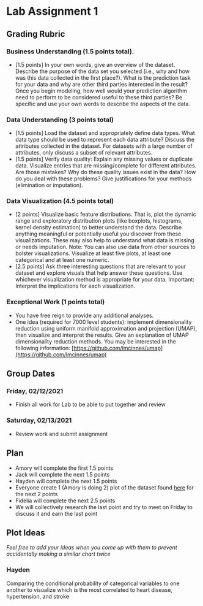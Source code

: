 # Lab Assignment 1

## Grading Rubric

### Business Understanding (1.5 points total).  
* [1.5 points] In your own words, give an overview of the dataset. Describe the purpose of the data set you selected (i.e., why and how was this data collected in the first place?). What is the prediction task for your data and why are other third parties interested in the result? Once you begin modeling, how well would your prediction algorithm need to perform to be considered useful to these third parties?
Be specific and use your own words to describe the aspects of the data.

### Data Understanding (3 points total)
* [1.5 points] Load the dataset and appropriately define data types. What data type should be used to represent each data attribute? Discuss the attributes collected in the dataset. For datasets with a large number of attributes, only discuss a subset of relevant attributes.  
* [1.5 points] Verify data quality: Explain any missing values or duplicate data. Visualize entries that are missing/complete for different attributes. Are those mistakes? Why do these quality issues exist in the data? How do you deal with these problems? Give justifications for your methods (elimination or imputation).  

### Data Visualization (4.5 points total)
* [2 points] Visualize basic feature distributions. That is, plot the dynamic range and exploratory distribution plots (like boxplots, histograms, kernel density estimation) to better understand the data. Describe anything meaningful or potentially useful you discover from these visualizations. These may also help to understand what data is missing or needs imputation. Note: You can also use data from other sources to bolster visualizations. Visualize at least five plots, at least one categorical and at least one numeric. 
* [2.5 points] Ask three interesting questions that are relevant to your dataset and explore visuals that help answer these questions. Use whichever visualization method is appropriate for your data.  Important: Interpret the implications for each visualization. 
  
### Exceptional Work (1 points total)
* You have free reign to provide any additional analyses. 
* One idea (required for 7000 level students): implement dimensionality reduction using uniform manifold approximation and projection (UMAP), then visualize and interpret the results. Give an explanation of UMAP dimensionality reduction methods. You may be interested in the following information: [https://github.com/lmcinnes/umap](https://github.com/lmcinnes/umap)

## Group Dates

### Friday, 02/12/2021
* Finish all work for Lab to be able to put together and review

### Saturday, 02/13/2021
* Review work and submit assignment

## Plan

* Amory will complete the first 1.5 points
* Jack will complete the next 1.5 points
* Hayden will complete the next 1.5 points
* Everyone create 1 (Amory is doing 2) plot of the dataset found [here](https://www.kaggle.com/fedesoriano/stroke-prediction-dataset) for the next 2 points
* Fidelia will complete the next 2.5 points
* We will collectively research the last point and try to meet on Friday to discuss it and earn the last point

## Plot Ideas

*Feel free to add your ideas when you come up with them to prevent accidentally making a similar chart twice*

### Hayden

Comparing the conditional probability of categorical variables to one another to visualize which is the most correlated to heart disease, hypertension, and stroke
